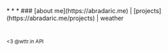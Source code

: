 <link rel="stylesheet" href="style.css">
<script src="script.js"></script>
<title>Antonio</title>
* * *
### [about me](https://abradaric.me)   |   [projects](https://abradaric.me/projects)   |   weather

<pre id="box"></pre>
<br/>
<small><3 @wttr.in API</small>

<style> 
  #box {
    font-size: 11px;
  }
</style>

<script>
  fetch("https://wttr.in")
    .then((res) => res.text())
    .then((data) => {
      const domParser = new DOMParser();
      const dom = domParser.parseFromString(data, "text/html");
      const table = dom.getElementsByTagName("pre")[0];
      document.getElementById("box").innerText = table.innerText;
    });
</script>
